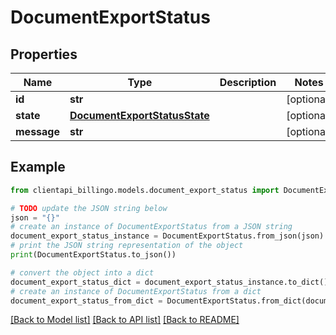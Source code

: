 # DocumentExportStatus


## Properties

Name | Type | Description | Notes
------------ | ------------- | ------------- | -------------
**id** | **str** |  | [optional] 
**state** | [**DocumentExportStatusState**](DocumentExportStatusState.md) |  | [optional] 
**message** | **str** |  | [optional] 

## Example

```python
from clientapi_billingo.models.document_export_status import DocumentExportStatus

# TODO update the JSON string below
json = "{}"
# create an instance of DocumentExportStatus from a JSON string
document_export_status_instance = DocumentExportStatus.from_json(json)
# print the JSON string representation of the object
print(DocumentExportStatus.to_json())

# convert the object into a dict
document_export_status_dict = document_export_status_instance.to_dict()
# create an instance of DocumentExportStatus from a dict
document_export_status_from_dict = DocumentExportStatus.from_dict(document_export_status_dict)
```
[[Back to Model list]](../README.md#documentation-for-models) [[Back to API list]](../README.md#documentation-for-api-endpoints) [[Back to README]](../README.md)


